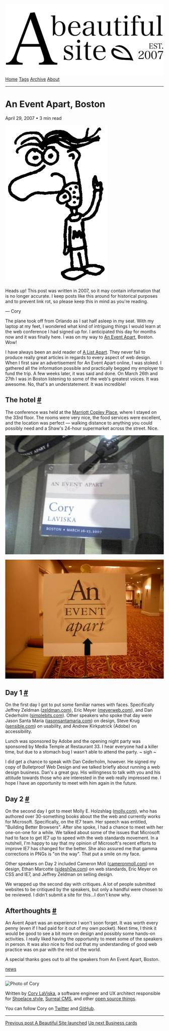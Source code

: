 <a href="../../index.html" class="header-link"><img src="../../images/logos/wordmark.svg" alt="A Beautiful Site" class="wordmark" /></a> <a href="../../index.html" class="nav-item">Home</a> <a href="../../tags/index.html" class="nav-item">Tags</a> <a href="../index.html" class="nav-item">Archive</a> <a href="../../about/index.html" class="nav-item">About</a>

------------------------------------------------------------------------

An Event Apart, Boston
======================

April 29, 2007 • 3 min read

![A drawing of a cartoon man pointing upwards](../../images/artwork/pointer.gif)

Heads up! This post was written in 2007, so it may contain information that is no longer accurate. I keep posts like this around for historical purposes and to prevent link rot, so please keep this in mind as you're reading.

— Cory

The plane took off from Orlando as I sat half asleep in my seat. With my laptop at my feet, I wondered what kind of intriguing things I would learn at the web conference I had signed up for. I anticipated this day for months now and it was finally here. I was on my way to [An Event Apart](http://aneventapart.com/), Boston. Wow!

I have always been an avid reader of [A List Apart](http://alistapart.com/). They never fail to produce really great articles in regards to every aspect of web design. When I first saw an advertisement for An Event Apart online, I was stoked. I gathered all the information possible and practically begged my employer to fund the trip. A few weeks later, it was said and done. On March 26th and 27th I was in Boston listening to some of the web's greatest voices. It was awesome. No, that's an understatement. It was incredible!

The hotel <a href="#the-hotel" class="direct-link">#</a>
--------------------------------------------------------

The conference was held at the [Marriott Copley Place](http://marriott.com/hotels/travel/bosco-boston-marriott-copley-place/), where I stayed on the 33rd floor. The rooms were very nice, the food services were excellent, and the location was perfect — walking distance to anything you could possibly need and a Shaw's 24-hour supermarket across the street. Nice.

![A picture of my conference badge](../../images/aea-badge.jpg)

![Me in front of the An Event Apart sign before the conference](../../images/aea-sign.jpg)

Day 1 <a href="#day-1" class="direct-link">#</a>
------------------------------------------------

On the first day I got to put some familiar names with faces. Specifically Jeffrey Zeldman ([zeldman.com](http://zeldman.com/)), Eric Meyer ([meyerweb.com](http://meyerweb.com/)), and Dan Cederholm ([simplebits.com](http://simplebits.com/)). Other speakers who spoke that day were Jason Santa Maria ([jasonsantamaria.com](http://jasonsantamaria.com/)) on design, Steve Krug ([sensible.com](http://sensible.com/)) on usability, and Andrew Kirkpatrick (Adobe) on accessibility.

Lunch was sponsored by Adobe and the opening night party was sponsored by Media Temple at Restaurant 33. I hear everyone had a killer time, but due to a stomach bug I wasn't able to attend the party. ~ sigh ~

I did get a chance to speak with Dan Cederholm, however. He signed my copy of Bulletproof Web Design and we talked briefly about running a web design business. Dan's a great guy. His willingness to talk with you and his attitude towards those who are interested in the web really impressed me. I hope I have an opportunity to meet with him again in the future.

Day 2 <a href="#day-2" class="direct-link">#</a>
------------------------------------------------

On the second day I got to meet Molly E. Holzshlag ([molly.com](http://molly.com/)), who has authored over 30-something books about the the web and currently works for Microsoft. Specifically, on the IE7 team. Her speech was entitled, "Building Better Browsers". After she spoke, I had a chance to meet with her one-on-one for a while. We talked about some of the issues that Microsoft had to face to get IE7 up to speed with the web standards movement. In a nutshell, I'm happy to say that my opinion of Microsoft's recent efforts to improve IE7 has changed for the better. She also assured me that gamma corrections in PNGs is "on the way". That put a smile on my face.

Other speakers on Day 2 included Cameron Moll ([cameronmoll.com](http://cameronmoll.com/)) on design, Ethan Marcotte ([sidesh0w.com](http://sidesh0w.com/)) on web standards, Eric Meyer on CSS and IE7, and Jeffrey Zeldman on selling design.

We wrapped up the second day with critiques. A lot of people submitted websites to be critiqued by the speakers, but only a handful were chosen to be reviewed. I didn't submit a site for this...I don't know why.

Afterthoughts <a href="#afterthoughts" class="direct-link">#</a>
----------------------------------------------------------------

An Avent Apart was an experience I won't soon forget. It was worth every penny (even if I had paid for it out of my own pocket). Next time, I think it would be good to see a bit more on design and possibly some hands-on activities. I really liked having the opportunity to meet some of the speakers in person. It was also nice to find out that my understanding of good web practice was on par with the rest of the world.

A special thanks goes out to all the speakers from An Event Apart, Boston.

<a href="../../tags/news/index.html" class="post-tag">news</a>

------------------------------------------------------------------------

<img src="http://0.gravatar.com/avatar/bf1b3b95fd5b096a3592247c29667b33?s=512" alt="Photo of Cory" class="avatar avatar-small" />

Written by [Cory LaViska](../../index-4.html), a software engineer and UX architect responsible for [Shoelace.style](https://shoelace.style/), [Surreal CMS](https://www.surrealcms.com/), and other [open source things](https://github.com/claviska).

You can follow Cory on [Twitter](https://twitter.com/claviska) and [GitHub](https://github.com/claviska).

------------------------------------------------------------------------

<a href="../a-beautiful-site-launched/index.html" class="post-nav-previous"><span class="small">Previous post</span> A Beautiful Site launched</a> <a href="../business-cards/index.html" class="post-nav-next"><span class="small">Up next</span> Business cards</a>
